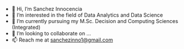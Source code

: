 - 👋 Hi, I’m Sanchez Innocencia
- 👀 I’m interested in the field of Data Analytics and Data Science
- 🌱 I’m currently pursuing my M.Sc. Decision and Computing Sciences (Integrated)
- 💞️ I’m looking to collaborate on ...
- 📫 Reach me at sanchezinno1@gmail.com

<!---
sanchu01/sanchu01 is a ✨ special ✨ repository because its `README.md` (this file) appears on your GitHub profile.
You can click the Preview link to take a look at your changes.
--->
